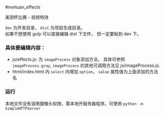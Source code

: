 #meituan_effects

美团杯比赛 - 视频特效

`dev` 为开发目录， `dist` 为项目生成目录。  
如果不想使用 gulp 可以直接编辑 dist 下文件， 但一定要粘到 dev 下。


### 具体要编辑内容：
- js/effects.js: 为 `imageProcess` 对象添加方法， 具体可参照 `imageProcess.gray`, `imageProcess` 的其他可调用方法见 js/imageProcess.js.
- html/index.html 内 `select` 内增加 `option`， `value` 属性值为上面添加的方法名

### 运行
本地文件没有调用摄像头权限，需本地开服务器程序。可使用 `python -m SimpleHTTPServer`
